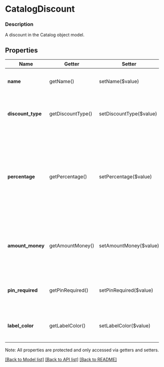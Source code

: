 # CatalogDiscount

### Description

A discount in the Catalog object model.

## Properties
Name | Getter | Setter | Type | Description | Notes
------------ | ------------- | ------------- | ------------- | ------------- | -------------
**name** | getName() | setName($value) | **string** | The discount&#39;s name. Searchable. This field has max length of 255 Unicode code points. | [optional] 
**discount_type** | getDiscountType() | setDiscountType($value) | **string** | Indicates whether the discount is a fixed amount or percentage, or entered at the time of sale. See [CatalogDiscountType](#type-catalogdiscounttype) for all possible values. | [optional] 
**percentage** | getPercentage() | setPercentage($value) | **string** | The percentage of the discount as a string representation of a decimal number, using a &#x60;.&#x60; as the decimal separator and without a &#x60;%&#x60; sign. A value of &#x60;7.5&#x60; corresponds to &#x60;7.5%&#x60;. Specify a percentage of &#x60;0&#x60; if &#x60;discount_type&#x60; is &#x60;VARIABLE_PERCENTAGE&#x60;.  Do not include this field for amount-based or variable discounts. | [optional] 
**amount_money** | getAmountMoney() | setAmountMoney($value) | [**\SquareConnect\Model\Money**](Money.md) | The amount of the discount. Specify an amount of &#x60;0&#x60; if &#x60;discount_type&#x60; is &#x60;VARIABLE_AMOUNT&#x60;.  Do not include this field for percentage-based or variable discounts. | [optional] 
**pin_required** | getPinRequired() | setPinRequired($value) | **bool** | Indicates whether a mobile staff member needs to enter their PIN to apply the discount to a payment in the Square Point of Sale app. | [optional] 
**label_color** | getLabelColor() | setLabelColor($value) | **string** | The color of the discount&#39;s display label in the Square Point of Sale app. This must be a valid hex color code. | [optional] 

Note: All properties are protected and only accessed via getters and setters.

[[Back to Model list]](../../README.md#documentation-for-models) [[Back to API list]](../../README.md#documentation-for-api-endpoints) [[Back to README]](../../README.md)

